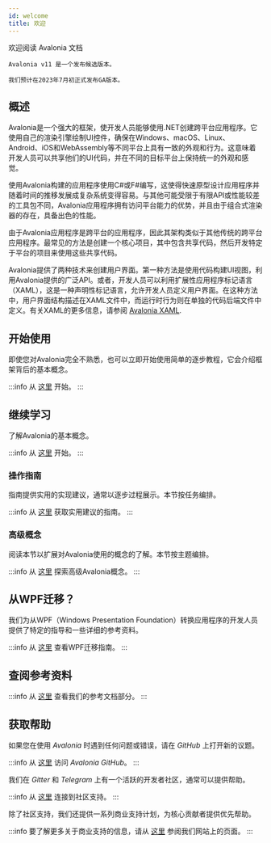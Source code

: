 ```yaml
---
id: welcome
title: 欢迎
---
```


欢迎阅读 Avalonia 文档

```info
Avalonia v11 是一个发布候选版本。

我们预计在2023年7月初正式发布GA版本。
```

## 概述 
Avalonia是一个强大的框架，使开发人员能够使用.NET创建跨平台应用程序。它使用自己的渲染引擎绘制UI控件，确保在Windows、macOS、Linux、Android、iOS和WebAssembly等不同平台上具有一致的外观和行为。这意味着开发人员可以共享他们的UI代码，并在不同的目标平台上保持统一的外观和感觉。

使用Avalonia构建的应用程序使用C#或F#编写，这使得快速原型设计应用程序并随着时间的推移发展成复杂系统变得容易。与其他可能受限于有限API或性能较差的工具包不同，Avalonia应用程序拥有访问平台能力的优势，并且由于组合式渲染器的存在，具备出色的性能。


由于Avalonia应用程序是跨平台的应用程序，因此其架构类似于其他传统的跨平台应用程序。最常见的方法是创建一个核心项目，其中包含共享代码，然后开发特定于平台的项目来使用这些共享代码。

Avalonia提供了两种技术来创建用户界面。第一种方法是使用代码构建UI视图，利用Avalonia提供的广泛API。或者，开发人员可以利用扩展性应用程序标记语言（XAML），这是一种声明性标记语言，允许开发人员定义用户界面。在这种方法中，用户界面结构描述在XAML文件中，而运行时行为则在单独的代码后端文件中定义。有关XAML的更多信息，请参阅 [Avalonia XAML](basics/user-interface/introduction-to-xaml).

## 开始使用

即使您对Avalonia完全不熟悉，也可以立即开始使用简单的逐步教程，它会介绍框架背后的基本概念。

:::info
从 [这里](get-started) 开始。
:::

## 继续学习

了解Avalonia的基本概念。

:::info
从 [这里](basics) 开始。
:::

### 操作指南

指南提供实用的实现建议，通常以逐步过程展示。本节按任务编排。

:::info
从 [这里](guides) 获取实用建议的指南。
:::
### 高级概念

阅读本节以扩展对Avalonia使用的概念的了解。本节按主题编排。

:::info
从 [这里](concepts) 探索高级Avalonia概念。
:::

## 从WPF迁移？

我们为从WPF（Windows Presentation Foundation）转换应用程序的开发人员提供了特定的指导和一些详细的参考资料。

:::info
从 [这里](get-started/wpf) 查看WPF迁移指南。
:::

## 查阅参考资料

:::info
从 [这里](reference) 查看我们的参考文档部分。
:::

## 获取帮助

如果您在使用 _Avalonia_ 时遇到任何问题或错误，请在 _GitHub_ 上打开新的议题。

:::info
从 [这里](https://github.com/AvaloniaUI/Avalonia) 访问 _Avalonia_ _GitHub_。
:::

我们在 _Gitter_ 和 _Telegram_ 上有一个活跃的开发者社区，通常可以提供帮助。

:::info
从 [这里](community.md) 连接到社区支持。
:::

除了社区支持，我们还提供一系列商业支持计划，为核心贡献者提供优先帮助。

:::info
要了解更多关于商业支持的信息，请从 [这里](https://avaloniaui.net/Support) 参阅我们网站上的页面。
:::